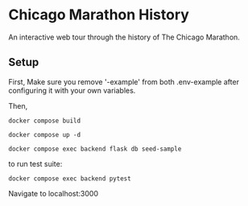 # Chicago Marathon History

An interactive web tour through the history of The Chicago Marathon.

## Setup

First, Make sure you remove '-example' from both .env-example after configuring it with your own variables.

Then,

```
docker compose build
```

```
docker compose up -d
```

```
docker compose exec backend flask db seed-sample
```

to run test suite:

```
docker compose exec backend pytest
```

Navigate to localhost:3000
